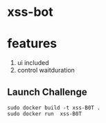 # xss-bot

# features

1. ui included
2. control waitduration

## Launch Challenge

```
sudo docker build -t xss-B0T .
sudo docker run  xss-B0T
```
